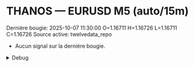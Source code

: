 # THANOS — EURUSD M5 (auto/15m)
Dernière bougie: 2025-10-07 11:30:00  O=1.16711  H=1.16726  L=1.16711  C=1.16726
Source active: twelvedata_repo

- Aucun signal sur la dernière bougie.

<details><summary>Debug</summary>

- TD_API_KEY manquant.

</details>